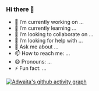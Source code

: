 ### Hi there 👋

- 🔭 I’m currently working on ...
- 🌱 I’m currently learning ...
- 👯 I’m looking to collaborate on ...
- 🤔 I’m looking for help with ...
- 💬 Ask me about ...
- 📫 How to reach me: ...
- 😄 Pronouns: ...
- ⚡ Fun fact: ...

[![Adwaita's github activity graph](https://activity-graph.herokuapp.com/graph?username=adwaita-patil&theme=xcode)](https://git.io/adwaita-patil)
